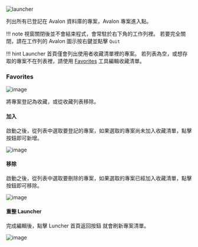 
![launcher](https://user-images.githubusercontent.com/3357009/75664932-45014f00-5cae-11ea-8269-3c9bd169b0d1.png)

列出所有已登記在 Avalon 資料庫的專案，Avalon 專案進入點。

!!! note
    視窗關閉後並不會結束程式，會常駐於右下角的工作列裡。 若要完全關閉，請在工作列的 Avalon 圖示按右鍵並點擊 `Quit`

!!! hint
    Launcher 首頁僅會列出使用者收藏清單裡的專案。 若列表為空，或想存取的專案不在列表裡，請使用 [Favorites](avalon_launcher.md#favorites) 工具編輯收藏清單。

### Favorites

![image](https://user-images.githubusercontent.com/3357009/75665559-4e3eeb80-5caf-11ea-9b7c-8fe933076f6a.png)

將專案登記為收藏，或從收藏列表移除。

#### 加入

啟動之後，從列表中選取要登記的專案，如果選取的專案尚未加入收藏清單，點擊 <i class="fa fa-user-plus" style="color: #58D68D;"></i> 按鈕即可新增。

![image](https://user-images.githubusercontent.com/3357009/75665324-f56f5300-5cae-11ea-884a-8ed1ea76a594.png)

#### 移除

啟動之後，從列表中選取要刪除的專案，如果選取的專案已經加入收藏清單，點擊 <i class="fa fa-user-times" style="color: #A93226;"></i> 按鈕即可移除。

![image](https://user-images.githubusercontent.com/3357009/75665387-0c15aa00-5caf-11ea-81aa-2ca959459cb8.png)

#### 重整 Launcher

完成編輯後，點擊 Luncher 首頁返回按鈕 <i class="fa fa-home" style="color: white;"></i> 就會刷新專案清單。

![image](https://user-images.githubusercontent.com/3357009/75666174-59464b80-5cb0-11ea-9b5b-b9692f42a183.png)
